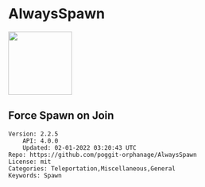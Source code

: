 # AlwaysSpawn
<img src="https://raw.githubusercontent.com/poggit-orphanage/AlwaysSpawn/0fb3b93de3013450fbf6d61aaefce15fed75656e/icon.png" width="128" height="128" />

## Force Spawn on Join
```properties
Version: 2.2.5
    API: 4.0.0
    Updated: 02-01-2022 03:20:43 UTC
Repo: https://github.com/poggit-orphanage/AlwaysSpawn
License: mit
Categories: Teleportation,Miscellaneous,General
Keywords: Spawn
```